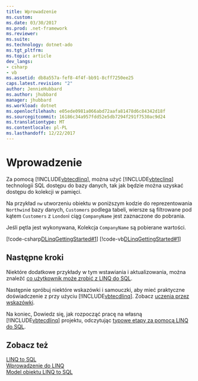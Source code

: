 ```yaml
---
title: Wprowadzenie
ms.custom: 
ms.date: 03/30/2017
ms.prod: .net-framework
ms.reviewer: 
ms.suite: 
ms.technology: dotnet-ado
ms.tgt_pltfrm: 
ms.topic: article
dev_langs:
- csharp
- vb
ms.assetid: db8a557a-fef8-4f4f-bb91-8cff7250ee25
caps.latest.revision: "2"
author: JennieHubbard
ms.author: jhubbard
manager: jhubbard
ms.workload: dotnet
ms.openlocfilehash: e05ede0981a066abd72aafa81478d6c84342d18f
ms.sourcegitcommit: 16186c34a957fdd52e5db7294f291f7530ac9d24
ms.translationtype: MT
ms.contentlocale: pl-PL
ms.lasthandoff: 12/22/2017
---
```

# <a name="getting-started"></a>Wprowadzenie
Za pomocą [!INCLUDE[vbtecdlinq](../../../../../../includes/vbtecdlinq-md.md)], można użyć [!INCLUDE[vbteclinq](../../../../../../includes/vbteclinq-md.md)] technologii SQL dostępu do bazy danych, tak jak będzie można uzyskać dostępu do kolekcji w pamięci.  
  
 Na przykład `nw` utworzeniu obiektu w poniższym kodzie do reprezentowania `Northwind` bazy danych, `Customers` podlega tabeli, wiersze są filtrowane pod kątem `Customers` z `London`i ciąg `CompanyName` jest zaznaczone do pobrania.  
  
 Jeśli pętla jest wykonywana, Kolekcja `CompanyName` są pobierane wartości.  
  
 [!code-csharp[DLinqGettingStarted#1](../../../../../../samples/snippets/csharp/VS_Snippets_Data/DLinqGettingStarted/cs/Program.cs#1)]
 [!code-vb[DLinqGettingStarted#1](../../../../../../samples/snippets/visualbasic/VS_Snippets_Data/DLinqGettingStarted/vb/Module1.vb#1)]  
  
## <a name="next-steps"></a>Następne kroki  
 Niektóre dodatkowe przykłady w tym wstawiania i aktualizowania, można znaleźć [co użytkownik może zrobić z LINQ do SQL](../../../../../../docs/framework/data/adonet/sql/linq/what-you-can-do-with-linq-to-sql.md).  
  
 Następnie spróbuj niektóre wskazówki i samouczki, aby mieć praktyczne doświadczenie z przy użyciu [!INCLUDE[vbtecdlinq](../../../../../../includes/vbtecdlinq-md.md)]. Zobacz [uczenia przez wskazówki](../../../../../../docs/framework/data/adonet/sql/linq/learning-by-walkthroughs.md).  
  
 Na koniec, Dowiedz się, jak rozpocząć pracę na własną [!INCLUDE[vbtecdlinq](../../../../../../includes/vbtecdlinq-md.md)] projektu, odczytując [typowe etapy za pomocą LINQ do SQL](../../../../../../docs/framework/data/adonet/sql/linq/typical-steps-for-using-linq-to-sql.md).  
  
## <a name="see-also"></a>Zobacz też  
 [LINQ to SQL](../../../../../../docs/framework/data/adonet/sql/linq/index.md)  
 [Wprowadzenie do LINQ](http://msdn.microsoft.com/library/24dddf19-12a0-4707-a4bc-eba4fa7f219e)  
 [Model obiektu LINQ to SQL](../../../../../../docs/framework/data/adonet/sql/linq/the-linq-to-sql-object-model.md)
